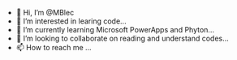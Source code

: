 - 👋 Hi, I’m @MBlec
- 👀 I’m interested in learing code...
- 🌱 I’m currently learning Microsoft PowerApps and Phyton...
- 💞️ I’m looking to collaborate on reading and understand codes...
- 📫 How to reach me ...

<!---
MBlec/MBlec is a ✨ special ✨ repository because its `README.md` (this file) appears on your GitHub profile.
You can click the Preview link to take a look at your changes.
--->
